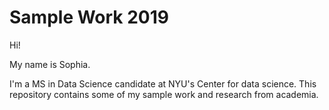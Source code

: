 # Sample Work 2019
Hi! 

My name is Sophia. 

I'm a MS in Data Science candidate at NYU's Center for data science. This repository contains some of my sample work and research from academia. 

